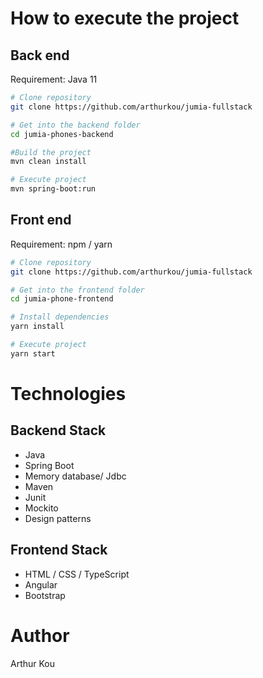 # How to execute the project
## Back end
Requirement: Java 11

```bash
# Clone repository
git clone https://github.com/arthurkou/jumia-fullstack

# Get into the backend folder
cd jumia-phones-backend

#Build the project
mvn clean install

# Execute project
mvn spring-boot:run
```

## Front end
Requirement: npm / yarn

```bash
# Clone repository
git clone https://github.com/arthurkou/jumia-fullstack

# Get into the frontend folder
cd jumia-phone-frontend

# Install dependencies
yarn install

# Execute project
yarn start
```

# Technologies
## Backend Stack
- Java
- Spring Boot
- Memory database/ Jdbc
- Maven
- Junit
- Mockito
- Design patterns
## Frontend Stack
- HTML / CSS  / TypeScript
- Angular
- Bootstrap

# Author
Arthur Kou

